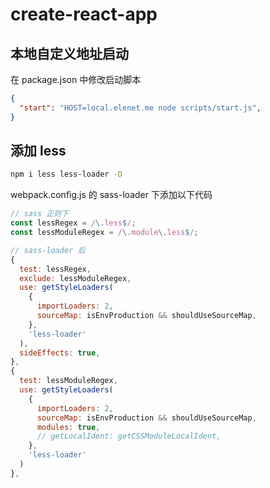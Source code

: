 # create-react-app

## 本地自定义地址启动 

在 package.json 中修改启动脚本

```json
{
  "start": "HOST=local.elenet.me node scripts/start.js",
}
```

## 添加 less

```bash
npm i less less-loader -D
```

webpack.config.js 的 sass-loader 下添加以下代码

```js
// sass 正则下
const lessRegex = /\.less$/;
const lessModuleRegex = /\.module\.less$/;

// sass-loader 后
{
  test: lessRegex,
  exclude: lessModuleRegex,
  use: getStyleLoaders(
    {
      importLoaders: 2,
      sourceMap: isEnvProduction && shouldUseSourceMap,
    },
    'less-loader'
  ),
  sideEffects: true,
},
{
  test: lessModuleRegex,
  use: getStyleLoaders(
    {
      importLoaders: 2,
      sourceMap: isEnvProduction && shouldUseSourceMap,
      modules: true,
      // getLocalIdent: getCSSModuleLocalIdent,
    },
    'less-loader'
  )
},


```
